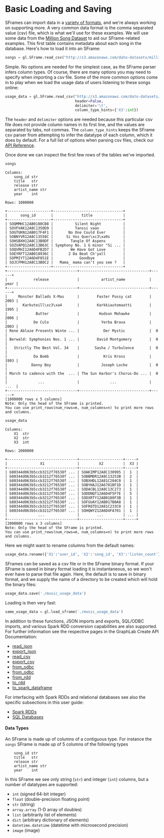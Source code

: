 # Basic Loading and Saving

SFrames can import data in a [variety of formats](../data_formats_and_sources/intro.md),
and we're always working on supporting more.  A very common data format is the
comma separated value (csv) file, which is what we'll use for these examples.
We will use some data from the [Million Song
Dataset](http://labrosa.ee.columbia.edu/millionsong/) to aid our SFrame-related
examples.  This first table contains metadata about each song in the database.
Here's how to load it into an SFrame:

```python
songs = gl.SFrame.read_csv("http://s3.amazonaws.com/dato-datasets/millionsong/song_data.csv")
```

Simple.  No options are needed for the simplest case, as the SFrame parser
infers column types. Of course, there are many options you may need to specify
when importing a csv file.  Some of the more common options come in to play when
we load the usage data of users listening to these songs online:

```python
usage_data = gl.SFrame.read_csv("http://s3.amazonaws.com/dato-datasets/millionsong/10000.txt",
                                header=False,
                                delimiter='\t',
                                column_type_hints={'X3':int})
```

The `header` and `delimiter` options are needed because this particular csv
file does not provide column names in its first line, and the values are
separated by tabs, not commas.  The `column_type_hints` keeps the SFrame csv
parser from attempting to infer the datatype of each column, which it does by
default.  For a full list of options when parsing csv files, check our [API
Reference](https://dato.com/products/create/docs/generated/graphlab.SFrame.read_csv.html#graphlab.SFrame.read_csv).

Once done we can inspect the first few rows of the tables we've imported.

```python
songs
```

```
Columns:
	song_id	str
	title	str
	release	str
	artist_name	str
	year	int

Rows: 1000000

+--------------------+--------------------------------+
|      song_id       |             title              |
+--------------------+--------------------------------+
| SOQMMHC12AB0180CB8 |          Silent Night          |
| SOVFVAK12A8C1350D9 |          Tanssi vaan           |
| SOGTUKN12AB017F4F1 |       No One Could Ever        |
| SOBNYVR12A8C13558C |      Si Vos Quer\xc3\xa9s      |
| SOHSBXH12A8C13B0DF |        Tangle Of Aspens        |
| SOZVAPQ12A8C13B63C | Symphony No. 1 G minor "Si ... |
| SOQVRHI12A6D4FB2D7 |        We Have Got Love        |
| SOEYRFT12AB018936C |       2 Da Beat Ch'yall        |
| SOPMIYT12A6D4F851E |            Goodbye             |
| SOJCFMH12A8C13B0C2 |   Mama_ mama can't you see ?   |
+--------------------+--------------------------------+
+--------------------------------+--------------------------------+------+
|            release             |          artist_name           | year |
+--------------------------------+--------------------------------+------+
|     Monster Ballads X-Mas      |        Faster Pussy cat        | 2003 |
|       Karkuteill\xc3\xa4       |        Karkkiautomaatti        | 1995 |
|             Butter             |         Hudson Mohawke         | 2006 |
|            De Culo             |          Yerba Brava           | 2003 |
| Rene Ablaze Presents Winte ... |           Der Mystic           |  0   |
| Berwald: Symphonies Nos. 1 ... |        David Montgomery        |  0   |
|   Strictly The Best Vol. 34    |       Sasha / Turbulence       |  0   |
|            Da Bomb             |           Kris Kross           | 1993 |
|           Danny Boy            |          Joseph Locke          |  0   |
| March to cadence with the  ... | The Sun Harbor's Chorus-Do ... |  0   |
|              ...               |              ...               | ...  |
+--------------------------------+--------------------------------+------+
[1000000 rows x 5 columns]
Note: Only the head of the SFrame is printed.
You can use print_rows(num_rows=m, num_columns=n) to print more rows and columns.
```


```python
usage_data
```

```
Columns:
	X1	str
	X2	str
	X3	int

Rows: 2000000

+--------------------------------+--------------------+-----+
|               X1               |         X2         |  X3 |
+--------------------------------+--------------------+-----+
| b80344d063b5ccb3212f76538f ... | SOAKIMP12A8C130995 |  1  |
| b80344d063b5ccb3212f76538f ... | SOBBMDR12A8C13253B |  2  |
| b80344d063b5ccb3212f76538f ... | SOBXHDL12A81C204C0 |  1  |
| b80344d063b5ccb3212f76538f ... | SOBYHAJ12A6701BF1D |  1  |
| b80344d063b5ccb3212f76538f ... | SODACBL12A8C13C273 |  1  |
| b80344d063b5ccb3212f76538f ... | SODDNQT12A6D4F5F7E |  5  |
| b80344d063b5ccb3212f76538f ... | SODXRTY12AB0180F3B |  1  |
| b80344d063b5ccb3212f76538f ... | SOFGUAY12AB017B0A8 |  1  |
| b80344d063b5ccb3212f76538f ... | SOFRQTD12A81C233C0 |  1  |
| b80344d063b5ccb3212f76538f ... | SOHQWYZ12A6D4FA701 |  1  |
|              ...               |        ...         | ... |
+--------------------------------+--------------------+-----+
[2000000 rows x 3 columns]
Note: Only the head of the SFrame is printed.
You can use print_rows(num_rows=m, num_columns=n) to print more rows and columns.
```

Here we might want to rename columns from the default names:

```python
usage_data.rename({'X1':'user_id', 'X2':'song_id', 'X3':'listen_count'})
```


SFrames can be saved as a csv file or in the SFrame binary format.  If your
SFrame is saved in binary format loading it is instantaneous, so we won't ever
have to parse that file again.  Here, the default is to save in binary format,
and we supply the name of a directory to be created which will hold the binary
files:

```python
usage_data.save('./music_usage_data')
```

Loading is then very fast:

```python
same_usage_data = gl.load_sframe('./music_usage_data')
```

In addition to these functions, JSON imports and exports, SQL/ODBC imports, and various Spark RDD conversion capabilities are also supported. For further information see the respective pages in the GraphLab Create API Documentation:
* [read_json](https://dato.com/products/create/docs/generated/graphlab.SFrame.read_json.html)
* [export_json](https://dato.com/products/create/docs/generated/graphlab.SFrame.export_json.html)
* [read_csv](https://dato.com/products/create/docs/generated/graphlab.SFrame.read_csv.html)
* [export_csv](https://dato.com/products/create/docs/generated/graphlab.SFrame.export_csv.html)
* [from_odbc](https://dato.com/products/create/docs/generated/graphlab.SFrame.from_sql.html)
* [from_odbc](https://dato.com/products/create/docs/generated/graphlab.SFrame.from_odbc.html)
* [from_rdd](https://dato.com/products/create/docs/generated/graphlab.SFrame.from_rdd.html)
* [to_rdd](https://dato.com/products/create/docs/generated/graphlab.SFrame.to_rdd.html)
* [to_spark_dataframe](https://dato.com/products/create/docs/generated/graphlab.SFrame.to_spark_dataframe.html)

For interfacing with Spark RDDs and relational databases see also the specific subsections in this user guide:
* [Spark RDDs](../data_formats_and_sources/spark_integration.md)
* [SQL Databases](../data_formats_and_sources/sql_integration.md)



#### Data Types

An SFrame is made up of columns of a contiguous type. For instance the `songs`
SFrame is made up of 5 columns of the following types

```
	song_id	str
	title	str
	release	str
	artist_name	str
	year	int
```

In this SFrame we see only string (`str`) and integer (`int`) columns, but a
number of datatypes are supported:

* `int` (signed 64-bit integer)
* `float` (double-precision floating point)
* `str` (string)
* `array.array` (1-D array of doubles)
* `list` (arbitrarily list of elements)
* `dict` (arbitrary dictionary of elements)
* `datetime.datetime` (datetime with microsecond precision)
* `image` (image)
